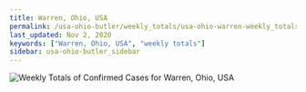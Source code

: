 ```yaml
---
title: Warren, Ohio, USA
permalink: /usa-ohio-butler/weekly_totals/usa-ohio-warren-weekly_totals.html
last_updated: Nov 2, 2020
keywords: ["Warren, Ohio, USA", "weekly totals"]
sidebar: usa-ohio-butler_sidebar
---
```


![Weekly Totals of Confirmed Cases for Warren, Ohio, USA](/covid_tracker/images/graphs/usa-ohio-warren-weekly_totals_graph.png)
